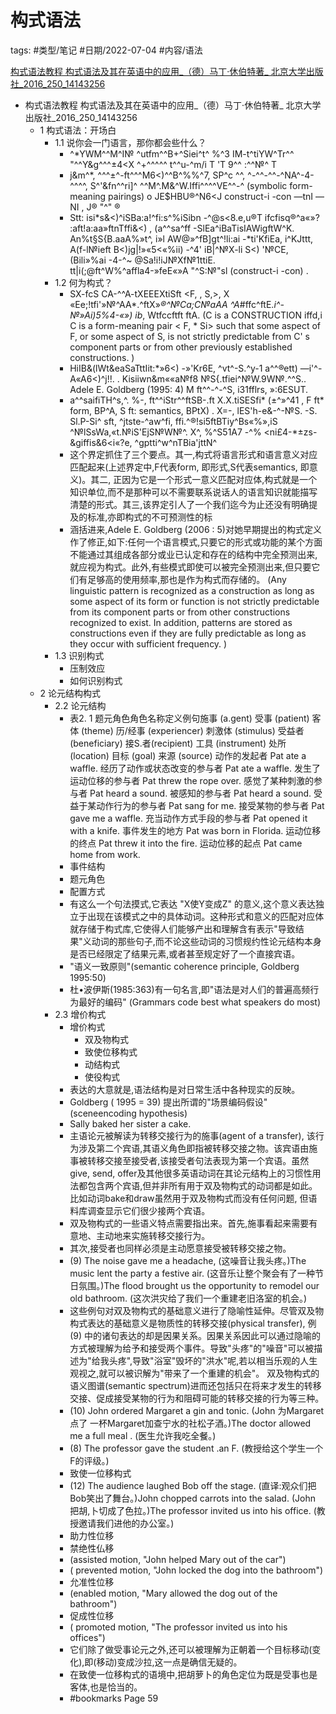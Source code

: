 构式语法
====


tags: #类型/笔记 #日期/2022-07-04 #内容/语法 


  

[构式语法教程 构式语法及其在英语中的应用_（德）马丁·休伯特著_ 北京大学出版社_2016_250_14143256](marginnote3app://note/57727ACB-5C6A-42A9-997D-EE8F634EEB28)




- 构式语法教程  构式语法及其在英语中的应用_（德）马丁·休伯特著_  北京大学出版社_2016_250_14143256 [](marginnote3app://note/57727ACB-5C6A-42A9-997D-EE8F634EEB28)
	- 1 构式语法：开场白 [](marginnote3app://note/18AD026C-E7DA-45BC-B510-11230AFF91E1)
		- 1.1 说你会一门语言，那你都会些什么？ [](marginnote3app://note/D6820336-FBE5-493D-AA68-80E98B81B949)
			- ^*YWM^^M^I№ ^utfm^^B+^Siei^t^ %^3 IM-t^tiYW^Tr^^ "^^Y&g^^^±4<X ^+^^^^^ t^^u-^m/i T 'T 9^^ :^^№^ T [](marginnote3app://note/2B40B12C-EEB1-4B73-B63E-1B5E6B83DA0C)
			- j&m^*, ^^^±^-ft^^^M6<)^^B^%%^7, SP^c ^^, ^-^^-^^-^NA^-4-^^^^, S^'&fn^^ri]^ ^^M^.M&^W.Iffi^^^^VE^^-^ (symbolic form-meaning pairings) o JE$HBU®^N6<J construct-i -con —tnI —NI , J® "^" ® [](marginnote3app://note/9E31BD5E-6BA6-4288-8BC1-F26DF109C79B)
			- Stt: isi*s&<)^iSBa:a!^fi:s^%iSibn -^@s<8.e,u®T ifcfisq®^a«»? :aft!a:aa»ftnTffi&<) , (a^^sa^ff -SlEa^iBaTisIAWigftW^K. An%t§S{B.aaA%»t^, i»l AW@»^fB]gt^!li:ai -*ti'KfiEa, i^KJttt, A(f-l№ieft B<)jg|!»«5<«%ii) -^4' iB|^№X-li S<) '№CE, (Bili»%ai -4-^~ @Sa!i!iJ№Xf№1ttiE. tt|i(;@ft^W%^affla4-»feE«»A "^S:№"sl (construct-i -con) . [](marginnote3app://note/89402F09-4D22-49F6-9A4C-0C306D568C8B)
		- 1.2 何为构式？ [](marginnote3app://note/515CE30B-412D-4D6D-9A93-0C4D9C71DF9A)
			- SX-fcS CA-^^A-tXEEEXtiSft <F, , S,>, X «Ee;!tfi'»№^AA*.^ftX»*®^№Ca;C№aAA ^A*#ffc^ftE.*i^-№»Ai)5%4-«») ib*, Wtfccftft ftA. (C is a CONSTRUCTION iffd,i C is a form-meaning pair < F, * Si> such that some aspect of F, or some aspect of S, is not strictly predictable from C' s component parts or from other previously established constructions. ) [](marginnote3app://note/6ACEEBBA-9E80-4736-BE2C-74B73E00715D)
			- HiIB&(lWt&eaSaTttIit:*»6<) -»'Kr6E, ^vt^-S.^y-1 a^^®ett) —i'^-A«A6<)^j!!. . Kisiiwn&m««a№f8 №S{.tfiei^№W.9W№.^^S.. Adele E. Goldberg (1995: 4) M ft^^-^-^S, i31fflrs, »:6ESUT. [](marginnote3app://note/9032F3A6-DE46-420D-97D8-0615BD790E34)
			- a^^saifiTH^s,^. %-, ft^^iStr^^ftSB-.ft X.X.tiSESfi* (±^»^41 , F ft* form, BP^A, S ft: semantics, BPtX) . X=-, lES'h-e&-^-№S. -S. Sl.P-Si^ sft, ^jtste-^aw^fi, ffi.^®!si5ftBTiy^Bs«%»,iS ^№lSsWa,«t.№iS'EjS№W№^. X^, %^S51A7 -^% <ni£4-*±zs-&giffis&6<i«?e, ^gptti^w^nTBia'jttN^ [](marginnote3app://note/B1D25B2B-0DCF-44EE-BC91-88606AB12B65)
			- 这个界定抓住了三个要点。其一,构式将语言形式和语言意义对应匹配起来(上述界定中,F代表form, 即形式,S代表semantics, 即意义)。其二, 正因为它是一个形式一意义匹配对应体,构式就是一个知识单位,而不是那种可以不需要联系说话人的语言知识就能描写清楚的形式。其三,该界定引人了一个我们迄今为止还没有明确提及的标准,亦即构式的不可预测性的标 [](marginnote3app://note/C3AC4E13-C5D2-470C-BB2F-6FC6DC6AC1AD)
			- 涵括进来,Adele E. Goldberg (2006 : 5)对她早期提出的构式定义作了修正,如下:任何一个语言模式,只要它的形式或功能的某个方面不能通过其组成各部分或业已认定和存在的结构中完全预测出来,就应视为构式。此外,有些模式即使可以被完全预测出来,但只要它们有足够高的使用频率,那也是作为构式而存储的。 (Any linguistic pattern is recognized as a construction as long as some aspect of its form or function is not strictly predictable from its component parts or from other constructions recognized to exist. In addition, patterns are stored as constructions even if they are fully predictable as long as they occur with sufficient frequency. ) [](marginnote3app://note/43323279-7DAB-49B0-B8E7-4A7179F5D60F)
		- 1.3 识别构式 [](marginnote3app://note/18C54A45-9E90-40B1-A7A2-C9F054BC4ADC)
			- 压制效应 [](marginnote3app://note/E6295E02-3B4A-47E9-9A5E-CC1854FE5A9B)
			- 如何识别构式 [](marginnote3app://note/2DF9CCD5-E0B0-44EC-945F-33A06ABF5247)
	- 2 论元结构构式 [](marginnote3app://note/C9523E31-BD85-4D8D-A271-EB9F0EDC4353)
		- 2.2 论元结构 [](marginnote3app://note/C6DBD587-4A95-409C-BB25-308CD5B6221C)
			- 表2. 1 题元角色角色名称定义例句施事 (a.gent) 受事 (patient) 客体 (theme) 历/经事 (experiencer) 刺激体 (stimulus) 受益者 (beneficiary) 接S.者(recipient) 工具 (instrument) 处所 (location) 目标 (goal) 来源 (source) 动作的发起者 Pat ate a waffle. 经历了动作或状态改变的参与者 Pat ate a waffle. 发生了运动位移的参与者 Pat threw the rope over. 感觉了某种刺激的参与者 Pat heard a sound. 被感知的参与者 Pat heard a sound. 受益于某动作行为的参与者 Pat sang for me. 接受某物的参与者 Pat gave me a waffle. 充当动作方式手段的参与者 Pat opened it with a knife. 事件发生的地方 Pat was born in Florida. 运动位移的终点 Pat threw it into the fire. 运动位移的起点 Pat came home from work. [](marginnote3app://note/2171E88E-D806-47A8-8C4A-F8810C5F991E)
			- 事件结构 [](marginnote3app://note/707D487A-F316-430F-8E2E-1EBB50AE827F)
			- 题元角色 [](marginnote3app://note/D651BC16-2FCA-435E-BE58-4636BD1B277D)
			- 配置方式 [](marginnote3app://note/AF7A8D83-3FDA-450D-8745-57F838218A15)
			- 有这么一个句法摸式,它表达 "X使Y变成Z" 的意义,这个意义表达独立于出现在该模式之中的具体动词。这种形式和意义的匹配对应体就存储于构式库,它使得人们能够产出和理解含有表示"导致结果"义动词的那些句子,而不论这些动词的习惯规约性论元结构本身是否已经限定了结果元素,或者甚至规定好了一个直接宾语。 [](marginnote3app://note/CEB73E7A-9546-43AF-BA55-A5EAE8C61BA3)
			- "语义一致原则"(semantic coherence principle, Goldberg 1995:50) [](marginnote3app://note/8C68C5C0-3CC7-465C-9824-1730680F5AE9)
			- 杜•波伊斯(1985:363)有一句名言,即"语法是对人们的普遍高频行为最好的编码" (Grammars code best what speakers do most) [](marginnote3app://note/A64C44D5-C187-462B-8D9B-6767DAA99FE6)
		- 2.3 增价构式 [](marginnote3app://note/2561B04F-0EDC-489C-936C-002BA7788CF0)
			- 增价构式 [](marginnote3app://note/FA946ADC-BD5A-42E4-83BB-0B8FD4290B17)
				- 双及物构式 [](marginnote3app://note/DE274BC0-00EA-45F1-804A-7C90F479F11B)
				- 致使位移构式 [](marginnote3app://note/DECD1FEF-D976-489C-871C-436162F5DF8D)
				- 动结构式 [](marginnote3app://note/BF27C096-13EB-4FA4-B464-4D17245C531E)
				- 使役构式 [](marginnote3app://note/5A78D8AF-DCF0-4747-90FD-D5F5E573759A)
			- 表达的大意就是,语法结构是对日常生活中各种现实的反映。 [](marginnote3app://note/DD055677-B759-4824-9488-5D5A583CFCF9)
			- Goldberg ( 1995 = 39) 提出所谓的"场景编码假设"(sceneencoding hypothesis) [](marginnote3app://note/BC382BBA-E02B-4A09-AA19-8DC99CFD077D)
			- Sally baked her sister a cake. [](marginnote3app://note/416D83B4-CF79-485A-BC3C-19F59ED134CD)
			- 主语论元被解读为转移交接行为的施事(agent of a transfer), 该行为涉及第二个宾语,其语义角色即指被转移交接之物。该宾语由施事被转移交接至接受者,该接受者句法表现为第一个宾语。虽然give, send, offer及其他很多英语动词在其论元结构上的习惯性用法都包含两个宾语,但并非所有用于双及物构式的动词都是如此。比如动词bake和draw虽然用于双及物构式而没有任何问题, 但语料库调查显示它们很少接两个宾语。 [](marginnote3app://note/FF65D002-F1DF-438F-BD6E-219928FC2F12)
			- 双及物构式的一些语义特点需要指出来。首先,施事看起来需要有意地、主动地来实施转移交接行为。 [](marginnote3app://note/A7FF1340-32E6-4CAB-881F-F8C7AD283065)
			- 其次,接受者也同样必须是主动愿意接受被转移交接之物。 [](marginnote3app://note/03261403-A34A-4307-9904-CF19A1480D40)
			- (9) The noise gave me a headache, (这噪音让我头疼。)The music lent the party a festive air. (这音乐让整个聚会有了一种节日氛围。)The flood brought us the opportunity to remodel our old bathroom. (这次洪灾给了我们一个重建老旧洛室的机会。) [](marginnote3app://note/E13FBB66-39AA-4B4A-B257-AFBADCC1637D)
			- 这些例句对双及物构式的基础意义进行了隐喻性延伸。尽管双及物构式表达的基础意义是物质性的转移交接(physical transfer), 例 (9) 中的诸句表达的却是因果关系。因果关系因此可以通过隐喻的方式被理解为给予和接受两个事件。导致"头疼"的"噪音"可以被描述为"给我头疼",导致"浴室"毁坏的"洪水"呢,若以相当乐观的人生观视之,就可以被识解为"带来了一个重建的机会"。
 双及物构式的语义图谱(semantic spectrum)进而还包括只在将来才发生的转移交接、促成接受某物的行为和阻碍可能的转移交接的行为等三种。 [](marginnote3app://note/8E2011D8-3704-458D-88AA-416769C31777)
			- (10) John ordered Margaret a gin and tonic. (John 为Margaret点了 一杯Margaret加查宁水的社松子酒。)The doctor allowed me a full meal . (医生允许我吃全餐。) [](marginnote3app://note/00276AD7-6F3B-4E9B-A6BC-93C612084AC2)
			- (8) The professor gave the student .an F. (教授给这个学生一个F的评级。) [](marginnote3app://note/13AA6579-820D-46E8-B81A-76FC1F6FA93C)
			- 致使一位移构式 [](marginnote3app://note/E899FF79-F1B8-47A4-BE84-EF6671CFCFA8)
			- (12) The audience laughed Bob off the stage. (直译:观众们把Bob笑出了舞台。)John chopped carrots into the salad. (John 把胡,卜切成了色拉。)The professor invited us into his office. (教授邀请我们进他的办公室。) [](marginnote3app://note/2D9B9A76-46A3-4BAD-96BE-A913B1B80C39)
			- 助力性位移 [](marginnote3app://note/6A7A24E2-75C8-4018-A1F8-1BB741ED759F)
			- 禁绝性仏移 [](marginnote3app://note/16E2DE52-E8F3-468E-A7F4-DFA4BD01AFAB)
			- (assisted motion, "John helped Mary out of the car") [](marginnote3app://note/84242CB1-B81A-458F-BBB7-7812123390CD)
			- ( prevented motion, "John locked the dog into the bathroom") [](marginnote3app://note/9DE38F1E-05BE-4C36-95A7-99B84148F54E)
			- 允准性位移 [](marginnote3app://note/9BC03D8A-6C37-481A-A4B6-1F03FF9DE6EF)
			- (enabled motion, "Mary allowed the dog out of the bathroom") [](marginnote3app://note/0F10B7D1-0D5B-4D5F-A2B6-629B44F8AD71)
			- 促成性位移 [](marginnote3app://note/9493BF67-A28A-467F-B0A9-EAFB6B454F8F)
			- ( promoted motion, "The professor invited us into his offices") [](marginnote3app://note/1F56A64D-F44E-4F02-BD12-8603F2F6A881)
			- 它们除了做受事论元之外,还可以被理解为正朝着一个目标移动(变化),即(移动)变成沙拉,这一点是确信无疑的。 [](marginnote3app://note/46B7E4DB-1C6A-46F2-8F0F-5FBEF283D9F7)
			- 在致使一位移构式的语境中,把胡萝卜的角色定位为既是受事也是客体,也是恰当的。 [](marginnote3app://note/138E1544-1ECA-4A4B-9690-7C8C72638D74)
			- #bookmarks Page 59 [](marginnote3app://note/5FE56084-DE3F-42C7-8203-C63CACB24A59)





